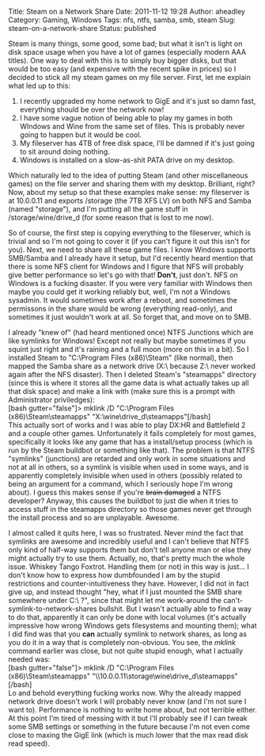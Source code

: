Title: Steam on a Network Share
Date: 2011-11-12 19:28
Author: aheadley
Category: Gaming, Windows
Tags: nfs, ntfs, samba, smb, steam
Slug: steam-on-a-network-share
Status: published

Steam is many things, some good, some bad; but what it isn't is light on
disk space usage when you have a lot of games (especially modern AAA
titles). One way to deal with this is to simply buy bigger disks, but
that would be too easy (and expensive with the recent spike in prices)
so I decided to stick all my steam games on my file server. First, let
me explain what led up to this:

1.  I recently upgraded my home network to GigE and it's just so damn
    fast, everything should be over the network now!
2.  I have some vague notion of being able to play my games in both
    WIndows and Wine from the same set of files. This is probably never
    going to happen but it would be cool.
3.  My fileserver has 4TB of free disk space, I'll be damned if it's
    just going to sit around doing nothing.
4.  Windows is installed on a slow-as-shit PATA drive on my desktop.

Which naturally led to the idea of putting Steam (and other
miscellaneous games) on the file server and sharing them with my
desktop. Brilliant, right? Now, about my setup so that these examples
make sense: my fileserver is at 10.0.0.11 and exports /storage (the 7TB
XFS LV) on both NFS and Samba (named "storage"), and I'm putting all the
game stuff in /storage/wine/drive\_d (for some reason that is lost to me
now).

So of course, the first step is copying everything to the fileserver,
which is trivial and so I'm not going to cover it (if you can't figure
it out this isn't for you). Next, we need to share all these game files.
I know Windows supports SMB/Samba and I already have it setup, but I'd
recently heard mention that there is some NFS client for Windows and I
figure that NFS will probably give better performance so let's go with
that! **Don't**, just don't. NFS on Windows is a fucking disaster. If
you were very familiar with Windows then maybe you could get it working
reliably but, well, I'm not a Windows sysadmin. It would sometimes work
after a reboot, and sometimes the permissons in the share would be wrong
(everything read-only), and sometimes it just wouldn't work at all. So
forget that, and move on to SMB.

I already "knew of" (had heard mentioned once) NTFS Junctions which are
like symlinks for Windows! Except not really but maybe sometimes if you
squint just right and it's raining and a full moon (more on this in a
bit). So I installed Steam to "C:\\Program Files (x86)\\Steam" (like
normal), then mapped the Samba share as a network drive (X:\\ because
Z:\\ never worked again after the NFS disaster). Then I deleted Steam's
"steamapps" directory (since this is where it stores all the game data
is what actually takes up all that disk space) and make a link with
(make sure this is a prompt with Administrator priviledges):  
[bash gutter="false"]\> mklink /D "C:\\Program Files
(x86)\\Steam\\steamapps" "X:\\wine\\drive\_d\\steamapps"[/bash]  
This actually sort of works and I was able to play DX:HR and
Battlefield 2 and a couple other games. Unfortunately it fails
completely for most games, specifically it looks like any game that has
a install/setup process (which is run by the Steam buildbot or something
like that). The problem is that NTFS "symlinks" (junctions) are retarded
and only work in some situations and not at all in others, so a symlink
is visible when used in some ways, and is apparently completely
invisible when used in others (possibly related to being an argument for
a command, which I seriously hope I'm wrong about). I guess this makes
sense if you're ~~brain damaged~~ a NTFS developer? Anyway, this causes
the buildbot to just die when it tries to access stuff in the steamapps
directory so those games never get through the install process and so
are unplayable. Awesome.

I almost called it quits here, I was so frustrated. Never mind the fact
that symlinks are awesome and incredibly useful and I can't believe that
NTFS only kind of half-way supports them but don't tell anyone man or
else they might actually try to use them. Actually, no, that's pretty
much the whole issue. Whiskey Tango Foxtrot. Handling them (or not) in
this way is just... I don't know how to express how dumbfounded I am by
the stupid restrictions and counter-intuitiveness they have. However, I
did not in fact give up, and instead thought "hey, what if I just
mounted the SMB share somewhere under C:\\ ?", since that might let me
work-around the can't-symlink-to-network-shares bullshit. But I wasn't
actually able to find a way to do that, apparently it can only be done
with local volumes (it's actually impressive how wrong Windows gets
filesystems and mounting them); what I did find was that you **can**
actually symlink to network shares, as long as you do it in a way that
is completely non-obvious. You see, the *mklink* command earlier was
close, but not quite stupid enough, what I actually needed was:  
[bash gutter="false"]\> mklink /D "C:\\Program Files
(x86)\\Steam\\steamapps"
"\\\\10.0.0.11\\storage\\wine\\drive\_d\\steamapps"[/bash]  
Lo and behold everything fucking works now. Why the already mapped
network drive doesn't work I will probably never know (and I'm not sure
I want to). Performance is nothing to write home about, but not terrible
either. At this point I'm tired of messing with it but I'll probably see
if I can tweak some SMB settings or something in the future because I'm
not even come close to maxing the GigE link (which is much lower that
the max read disk read speed).

